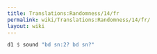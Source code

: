 ```yaml
---
title: Translations:Randomness/14/fr
permalink: wiki/Translations:Randomness/14/fr/
layout: wiki
---
```


``` Haskell
d1 $ sound "bd sn:2? bd sn?"
```
